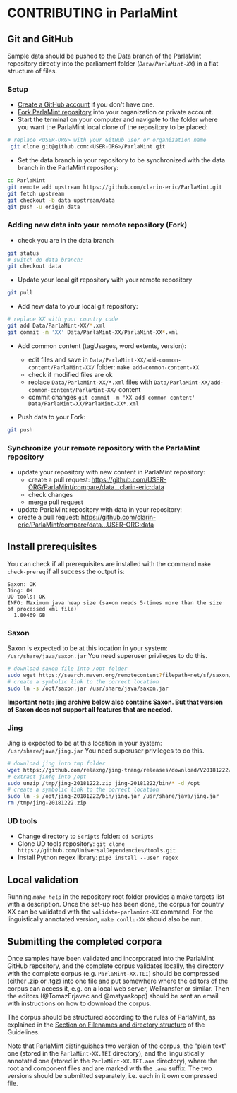 # CONTRIBUTING in ParlaMint

## Git and GitHub

Sample data should be pushed to the Data branch of the ParlaMint repository directly into the parliament folder (*`Data/ParlaMint-XX`*) in a flat structure of files.

### Setup

- [Create a GitHub account](https://github.com/signup) if you don't have one.
- [Fork ParlaMint repository](https://github.com/clarin-eric/ParlaMint/fork) into your organization or private account.
- Start the terminal on your computer and navigate to the folder where you want the ParlaMint local clone of the repository to be placed:

```bash
# replace <USER-ORG> with your GitHub user or organization name
 git clone git@github.com:<USER-ORG>/ParlaMint.git
```

- Set the data branch in your repository to be synchronized with the data branch in the ParlaMint repository:

```bash
cd ParlaMint
git remote add upstream https://github.com/clarin-eric/ParlaMint.git
git fetch upstream
git checkout -b data upstream/data
git push -u origin data
```

### Adding new data into your remote repository (Fork)
- check you are in the data branch

```bash
git status
# switch do data branch:
git checkout data
```
- Update your local git repository with your remote repository

```bash
git pull
```

- Add new data to your local git repository:

```bash
# replace XX with your country code
git add Data/ParlaMint-XX/*.xml
git commit -m 'XX' Data/ParlaMint-XX/ParlaMint-XX*.xml
```

- Add common content (tagUsages, word extents, version):

  - edit files and save in `Data/ParlaMint-XX/add-common-content/ParlaMint-XX/` folder: `make add-common-content-XX`
  - check if modified files are ok
  - replace `Data/ParlaMint-XX/*.xml` files with `Data/ParlaMint-XX/add-common-content/ParlaMint-XX/` content
  - commit changes `git commit -m 'XX add common content' Data/ParlaMint-XX/ParlaMint-XX*.xml`

- Push data to your Fork:

```bash
git push
```

### Synchronize your remote repository with the ParlaMint repository

- update your repository with new content in ParlaMint repository:
  - create a pull request: https://github.com/USER-ORG/ParlaMint/compare/data...clarin-eric:data
  - check changes
  - merge pull request
- update ParlaMint repository with data in your repository:
 - create a pull request: https://github.com/clarin-eric/ParlaMint/compare/data...USER-ORG:data


## Install prerequisites

You can check if all prerequisites are installed with the command `make check-prereq` if all success the output is:

```
Saxon: OK
Jing: OK
UD tools: OK
INFO: Maximum java heap size (saxon needs 5-times more than the size of processed xml file)
  1.80469 GB
```

### Saxon

Saxon is expected to be at this location in your system: `/usr/share/java/saxon.jar`
You need superuser privileges to do this.

```bash
# download saxon file into /opt folder
sudo wget https://search.maven.org/remotecontent?filepath=net/sf/saxon/Saxon-HE/10.6/Saxon-HE-10.6.jar -O /opt/saxon.jar
# create a symbolic link to the correct location
sudo ln -s /opt/saxon.jar /usr/share/java/saxon.jar
```

**Important note: jing archive below also contains Saxon. But that version of Saxon does not support all features that are needed.**

### Jing

Jing is expected to be at this location in your system: `/usr/share/java/jing.jar`
You need superuser privileges to do this.

```bash
# download jing into tmp folder
wget https://github.com/relaxng/jing-trang/releases/download/V20181222/jing-20181222.zip -O /tmp/jing-20181222.zip
# extract jinfg into /opt
sudo unzip /tmp/jing-20181222.zip jing-20181222/bin/* -d /opt
# create a symbolic link to the correct location
sudo ln -s /opt/jing-20181222/bin/jing.jar /usr/share/java/jing.jar
rm /tmp/jing-20181222.zip
```

### UD tools

- Change directory to `Scripts` folder: `cd Scripts`
- Clone UD tools repository: `git clone https://github.com/UniversalDependencies/tools.git`
- Install Python regex library: `pip3 install --user regex`

## Local validation

Running *`make help`* in the repository root folder provides a make targets list with a description.
Once the set-up has been done, the corpus for country XX can be validated with the
`validate-parlamint-XX` command. For the linguistically annotated version, `make conllu-XX` should
also be run.

## Submitting the completed corpora

Once samples have been validated and incorporated into the ParlaMint GitHub repository, and the
complete corpus validates locally, the directory with the complete corpus (e.g. `ParlaMint-XX.TEI`)
should be compressed (either .zip or .tgz) into one file and put somewhere where the editors of the
corpus can access it, e.g. on a local web server, WeTransfer or similar. Then the editors
(@TomazErjavec and @matyaskopp) should be sent an email with instructions on how to download the
corpus.

The corpus should be structured according to the rules of ParlaMint, as explained in the [Section on
Filenames and directory structure](https://clarin-eric.github.io/ParlaMint/#sec-files) of the
Guidelines.

Note that ParlaMint distinguishes two version of the corpus, the "plain text" one (stored in the
`ParlaMint-XX.TEI` directory), and the linguistically annotated one (stored in the
`ParlaMint-XX.TEI.ana` directory), where the root and component files and are marked with the `.ana`
suffix. The two versions should be submitted separately, i.e. each in it own compressed file.


